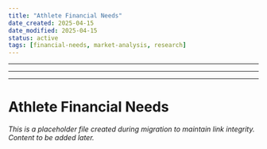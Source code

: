 ```yaml
---
title: "Athlete Financial Needs"
date_created: 2025-04-15
date_modified: 2025-04-15
status: active
tags: [financial-needs, market-analysis, research]
---
```


---

---

---

# Athlete Financial Needs

*This is a placeholder file created during migration to maintain link integrity. Content to be added later.*

